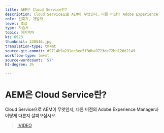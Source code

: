 ```yaml
---
title: AEM은 Cloud Service란?
description: Cloud Service으로 AEM이 무엇인지, 다른 버전의 Adobe Experience Manager과 어떻게 다른지 살펴보십시오.
role: 건축가, 개발자
level: 초급
type: 자습서
topic: 아키텍처
kt: 6923
thumbnail: 330546.jpg
translation-type: tm+mt
source-git-commit: d9714b9a291ec3ee5f3dba9723de72bb120d2149
workflow-type: tm+mt
source-wordcount: '57'
ht-degree: 3%

---
```



# AEM은 Cloud Service란?

Cloud Service으로 AEM이 무엇인지, 다른 버전의 Adobe Experience Manager과 어떻게 다른지 살펴보십시오.

>[!VIDEO](https://video.tv.adobe.com/v/330546/?quality=12&learn=on)